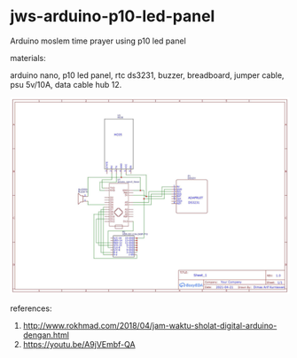 # jws-arduino-p10-led-panel
Arduino moslem time prayer using p10 led panel

materials:

arduino nano, p10 led panel, rtc ds3231, buzzer, breadboard, jumper cable, psu 5v/10A, data cable hub 12.

![alt text](https://github.com/jenizar/jws-arduino-p10-led-panel/blob/main/schematic.jpg)

references:
1. http://www.rokhmad.com/2018/04/jam-waktu-sholat-digital-arduino-dengan.html
2. https://youtu.be/A9jVEmbf-QA

